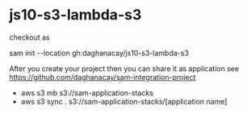 # js10-s3-lambda-s3

checkout as 

sam init --location gh:daghanacay/js10-s3-lambda-s3

After you create your project then you can share it as application see https://github.com/daghanacay/sam-integration-project

- aws s3 mb s3://sam-application-stacks
- aws s3 sync . s3://sam-application-stacks/[application name]
